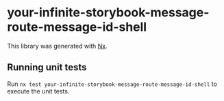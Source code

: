 # your-infinite-storybook-message-route-message-id-shell

This library was generated with [Nx](https://nx.dev).

## Running unit tests

Run `nx test your-infinite-storybook-message-route-message-id-shell` to execute the unit tests.
